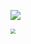 ![](static-files/newbee-mall.png)

<img src="https://inews.gtimg.com/newsapp_ls/0/13981152323/0.png" style="zoom: 50%;" />

